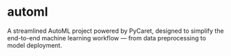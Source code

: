 # automl
A streamlined AutoML project powered by PyCaret, designed to simplify the end-to-end machine learning workflow — from data preprocessing to model deployment.
